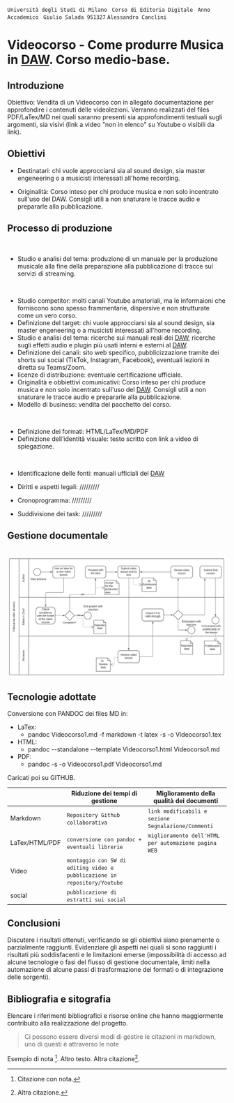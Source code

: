 
`` Università degli Studi di Milano ``
`` Corso di Editoria Digitale`` 
`` Anno Accademico``
`` Giulio Salada 951327`` 
`` Alessandro Canclini `` 



# Videocorso - Come produrre Musica in [DAW]. Corso medio-base.

## Introduzione

Obiettivo: Vendita di un Videocorso con in allegato documentazione per approfondire i contenuti delle videolezioni.
Verranno realizzati del files PDF/LaTex/MD nei quali saranno presenti sia approfondimenti testuali sugli argomenti, sia visivi (link a video "non in elenco" su Youtube o visibili da link).

## Obiettivi 

- Destinatari: chi vuole approcciarsi sia al sound design, sia master engeneering o a musicisti interessati all'home recording.

- Originalità: Corso inteso per chi produce musica e non solo incentrato sull'uso del DAW. 
Consigli utili a non snaturare le tracce audio e prepararle alla pubblicazione.

## Processo di produzione
<br>
<!---->

- Studio e analisi del tema: produzione di un manuale per la produzione musicale alla fine della preparazione alla pubblicazione di tracce sui servizi di streaming.

<br>
<!---->

- Studio competitor: molti canali Youtube amatoriali, ma le informaioni che forniscono sono spesso frammentarie, dispersive e non strutturate come un vero corso.
- Definizione del target: chi vuole approcciarsi sia al sound design, sia master engeneering o a musicisti interessati all'home recording.
- Studio e analisi del tema: ricerche sui manuali reali dei [DAW], ricerche sugli effetti audio e plugin più usati interni e esterni al [DAW].
- Definizione dei canali: sito web specifico, pubblicizzazione tramite dei shorts sui social (TikTok, Instagram, Facebook), eventuali lezioni in diretta su Teams/Zoom.
- licenze di distribuzione: eventuale certificazione ufficiale.
- Originalità e obbiettivi comunicativi: Corso inteso per chi produce musica e non solo incentrato sull'uso del [DAW]. 
Consigli utili a non snaturare le tracce audio e prepararle alla pubblicazione.
- Modello di business: vendita del pacchetto del corso.

<br>
<!---->

- Definizione dei formati: HTML/LaTex/MD/PDF
- Definizione dell’identità visuale: testo scritto con link a video di spiegazione.

<br>
<!---->

- Identificazione delle fonti: manuali ufficiali del [DAW]

- Diritti e aspetti legali: /////////
- Cronoprogramma: /////////
- Suddivisione dei task: /////////



<!--Descrivere le attività sviluppate all'interno del progetto per realizzare il prodotto.
> Nel farlo è utile riferirsi alle possibili attività elencate nella lezione 5, slide 4-7. 
-->
## Gestione documentale

​	![flusso di lavoro](img/Flusso_di_lavoro_editoria.jpeg)

<!--Descrivere il *flusso di gestione documentale* definito per il progetto. Ad esempio, la raccolta delle fonti, la revisione dei contenuti, la trasformazione dei formati, la strutturazione dei contenuti, la definizione dello stile grafico.
> Il flusso può essere descritto utilizzando BPMN, lezione 5, slide 9. In alternativa, se si preferisce restare su un formato di puro testo è possibile usare il linguaggio Mermaid, supportato da alcuni editor Markdown. -->

## Tecnologie adottate


Conversione con PANDOC dei files MD in:
- LaTex: 
    - pandoc Videocorso1.md -f markdown -t latex -s -o Videocorso1.tex
- HTML:
    - pandoc --standalone --template Videocorso1.html Videocorso1.md
- PDF:
    - pandoc -s -o Videocorso1.pdf Videocorso1.md

Caricati poi su GITHUB.


|          |Riduzione dei tempi di gestione  |Miglioramento della qualità dei documenti |
|----------|-------------------------------|-----------------------------|
|Markdown  | `Repository Github collaborativa` | `link modificabili e sezione Segnalazione/Commenti` |
|LaTex/HTML/PDF |`conversione con pandoc + eventuali librerie` | `miglioramento dell'HTML per automazione pagina WEB` |
|Video     |`montaggio con SW di editing video e pubblicazione in repository/Youtube` |  |
|social    |`pubblicazione di estratti sui social` |  |



<!-- 
> Per presentare il contributo delle diverse tecnologie addottate è possibile elencarle in una tabella. Può anche essere utili confrontare una versione ASIS del flusso di gestione, senza la tecnologia adottata, e una TOBE che include la tecnologia adottata.
> Includere nella relazione o in appendice gli script e le configurazioni adottati, possibilmente con riferimento ad un repository documentale.  

|                |Riduzione dei tempi di gestione                          |Miglioramento della qualità dei documenti                         |
|----------------|-------------------------------|-----------------------------|
|Markdown |`'Isn't this fun?'`            |'Isn't this fun?'            |
|XSLT       |`"Isn't this fun?"`            |"Isn't this fun?"            |
|ePud         |`-- is en-dash, --- is em-dash`|-- is en-dash, --- is em-dash|
 -->

## Conclusioni

Discutere i risultati ottenuti, verificando se gli obiettivi siano pienamente o parzialmente raggiunti. Evidenziare gli aspetti nei quali si sono raggiunti i risultati più soddisfacenti e le limitazioni emerse (impossibilità di accesso ad alcune tecnologie o fasi del flusso di gestione documentale, limiti nella automazione di alcune passi di trasformazione dei formati o di integrazione delle sorgenti). 

## Bibliografia e sitografia

Elencare i riferimenti bibliografici e risorse online che hanno maggiormente contribuito alla realizzazione del progetto.

> Ci possono essere diversi modi di gestire le citazioni in markdown, uno di questi è attraverso le note

Esempio di nota [^fn1]. Altro testo. Altra citazione[^fn2].

[^fn1]: Citazione con nota.
[^fn2]: Altra citazione.

[DAW]: https://www.google.com/
